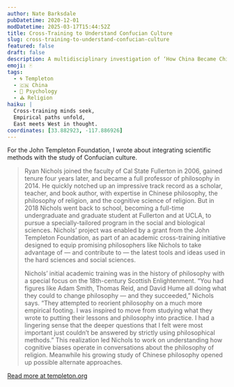 ```yaml
---
author: Nate Barksdale
pubDatetime: 2020-12-01
modDatetime: 2025-03-17T15:44:52Z
title: Cross-Training to Understand Confucian Culture
slug: cross-training-to-understand-confucian-culture
featured: false
draft: false
description: A multidisciplinary investigation of ‘How China Became Chinese.’
emoji: 🀄
tags:
  - 🌀 Templeton
  - 🇨🇳 China
  - 🧠 Psychology
  - ⛪ Religion
haiku: |
  Cross-training minds seek,  
  Empirical paths unfold,  
  East meets West in thought.
coordinates: [33.882923, -117.886926]
---
```


For the John Templeton Foundation, I wrote about integrating scientific methods with the study of Confucian culture.

> Ryan Nichols joined the faculty of Cal State Fullerton in 2006, gained tenure four years later, and became a full professor of philosophy in 2014. He quickly notched up an impressive track record as a scholar, teacher, and book author, with expertise in Chinese philosophy, the philosophy of religion, and the cognitive science of religion. But in 2018 Nichols went back to school, becoming a full-time undergraduate and graduate student at Fullerton and at UCLA, to pursue a specially-tailored program in the social and biological sciences. Nichols’ project was enabled by a grant from the John Templeton Foundation, as part of an academic cross-training initiative designed to equip promising philosophers like Nichols to take advantage of — and contribute to — the latest tools and ideas used in the hard sciences and social sciences.
>
> Nichols’ initial academic training was in the history of philosophy with a special focus on the 18th-century Scottish Enlightenment. “You had figures like Adam Smith, Thomas Reid, and David Hume all doing what they could to change philosophy — and they succeeded,” Nichols says. “They attempted to reorient philosophy on a much more empirical footing. I was inspired to move from studying what they wrote to putting their lessons and philosophy into practice. I had a lingering sense that the deeper questions that I felt were most important just couldn’t be answered by strictly using philosophical methods.” This realization led Nichols to work on understanding how cognitive biases operate in conversations about the philosophy of religion. Meanwhile his growing study of Chinese philosophy opened up possible alternate approaches.

[Read more at templeton.org](https://www.templeton.org/news/cross-training-to-understand-confucian-culture)
